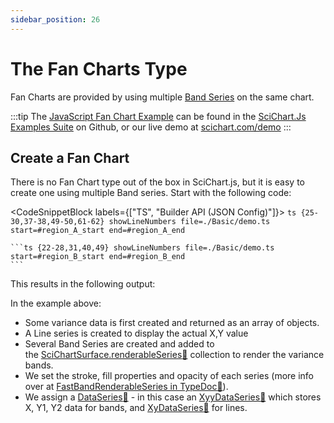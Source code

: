 ```yaml
---
sidebar_position: 26
---
```


# The Fan Charts Type

Fan Charts are provided by using multiple [Band Series](/2d-charts/chart-types/fast-band-renderable-series) on the same chart.

:::tip
The [JavaScript Fan Chart Example](https://scichart.com/demo/javascript-fan-chart) can be found in the [SciChart.Js Examples Suite](https://github.com/abtsoftware/scichart.js.examples) on Github, or our live demo at [scichart.com/demo](https://scichart.com/demo/)
:::

<ChartFromSciChartDemo
    src="https://scichart.com/demo/iframe/fan-chart"
    title="Fan Chart"
/>

## Create a Fan Chart

There is no Fan Chart type out of the box in SciChart.js, but it is easy to create one using multiple Band series. Start with the following code:

<CodeSnippetBlock labels={["TS", "Builder API (JSON Config)"]}>
    ```ts {25-30,37-38,49-50,61-62} showLineNumbers file=./Basic/demo.ts start=#region_A_start end=#region_A_end
    ```
    
    ```ts {22-28,31,40,49} showLineNumbers file=./Basic/demo.ts start=#region_B_start end=#region_B_end
    ```
</CodeSnippetBlock>

This results in the following output:

<LiveDocSnippet name="./Basic/demo" />

In the example above:

*   Some variance data is first created and returned as an array of objects.
*   A Line series is created to display the actual X,Y value
*   Several Band Series are created and added to the [SciChartSurface.renderableSeries:blue_book:](https://www.scichart.com/documentation/js/current/typedoc/classes/scichartsurface.html#renderableseries) collection to render the variance bands.
*   We set the stroke, fill properties and opacity of each series (more info over at [FastBandRenderableSeries in TypeDoc:blue_book:](https://www.scichart.com/documentation/js/current/typedoc/classes/fastbandrenderableseries.html)).
*   We assign a [DataSeries:blue_book:](https://www.scichart.com/documentation/js/current/typedoc/classes/basedataseries.html) - in this case an [XyyDataSeries:blue_book:](https://www.scichart.com/documentation/js/current/typedoc/classes/xyydataseries.html) which stores X, Y1, Y2 data for bands, and [XyDataSeries:blue_book:](https://www.scichart.com/documentation/js/current/typedoc/classes/xydataseries.html) for lines.